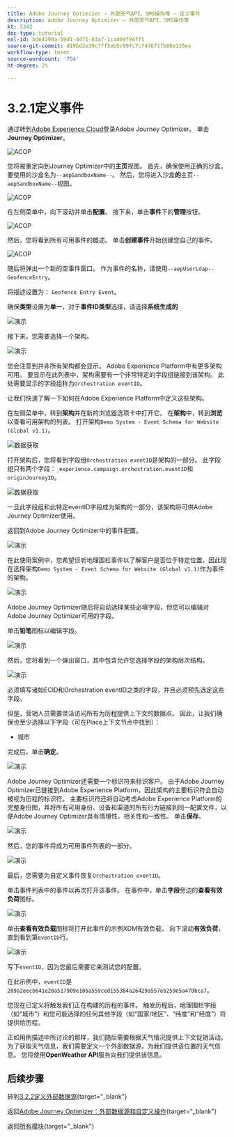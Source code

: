 ```yaml
---
title: Adobe Journey Optimizer — 外部天气API、SMS操作等 — 定义事件
description: Adobe Journey Optimizer — 外部天气API、SMS操作等
kt: 5342
doc-type: tutorial
exl-id: bde4290a-59d1-4471-83a7-1cad69f94ff1
source-git-commit: d19bd2e39c7ff5eb5c99fc7c747671fb80e125ee
workflow-type: tm+mt
source-wordcount: '754'
ht-degree: 2%

---
```


# 3.2.1定义事件

通过转到[Adobe Experience Cloud](https://experience.adobe.com)登录Adobe Journey Optimizer。 单击&#x200B;**Journey Optimizer**。

![ACOP](./../../../../modules/delivery-activation/ajo-b2c/ajob2c-1/images/acophome.png)

您将被重定向到Journey Optimizer中的&#x200B;**主页**&#x200B;视图。 首先，确保使用正确的沙盒。 要使用的沙盒名为`--aepSandboxName--`。 然后，您将进入沙盒&#x200B;**的**&#x200B;主页`--aepSandboxName--`视图。

![ACOP](./../../../../modules/delivery-activation/ajo-b2c/ajob2c-1/images/acoptriglp.png)

在左侧菜单中，向下滚动并单击&#x200B;**配置**。 接下来，单击&#x200B;**事件**&#x200B;下的&#x200B;**管理**&#x200B;按钮。

![ACOP](./images/acopmenu.png)

然后，您将看到所有可用事件的概述。 单击&#x200B;**创建事件**&#x200B;开始创建您自己的事件。

![ACOP](./images/emptyevent.png)

随后将弹出一个新的空事件窗口。
作为事件的名称，请使用`--aepUserLdap--GeofenceEntry`。

将描述设置为： `Geofence Entry Event`。

确保&#x200B;**类型**&#x200B;设置为&#x200B;**单一**，对于&#x200B;**事件ID类型**&#x200B;选择，请选择&#x200B;**系统生成的**

![演示](./images/evname.png)

接下来，您需要选择一个架构。

![演示](./images/evschema.png)

您会注意到并非所有架构都会显示。 Adobe Experience Platform中有更多架构可用。
要显示在此列表中，架构需要有一个非常特定的字段组链接到该架构。 此处需要显示的字段组称为`Orchestration eventID`。

让我们快速了解一下如何在Adobe Experience Platform中定义这些架构。

在左侧菜单中，转到&#x200B;**架构**&#x200B;并在新的浏览器选项卡中打开它。 在&#x200B;**架构**&#x200B;中，转到&#x200B;**浏览**&#x200B;以查看可用架构的列表。
打开架构`Demo System - Event Schema for Website (Global v1.1)`。

![数据获取](./images/schemas.png)

打开架构后，您将看到字段组`Orchestration eventID`是架构的一部分。
此字段组只有两个字段：`_experience.campaign.orchestration.eventID`和`originJourneyID`。

![数据获取](./images/schemageo.png)

一旦此字段组和此特定eventID字段成为架构的一部分，该架构将可供Adobe Journey Optimizer使用。

返回到Adobe Journey Optimizer中的事件配置。

![演示](./images/evschema.png)

在此使用案例中，您希望侦听地理围栏事件以了解客户是否位于特定位置，因此现在选择架构`Demo System - Event Schema for Website (Global v1.1)`作为事件的架构。

![演示](./images/evschema1.png)

Adobe Journey Optimizer随后将自动选择某些必填字段，但您可以编辑对Adobe Journey Optimizer可用的字段。

单击&#x200B;**铅笔**&#x200B;图标以编辑字段。

![演示](./images/editfields.png)

然后，您将看到一个弹出窗口，其中包含允许您选择字段的架构层次结构。

![演示](./images/popup.png)

必须填写诸如ECID和Orchestration eventID之类的字段，并且必须预先选定这些字段。

但是，营销人员需要灵活访问所有为历程提供上下文的数据点。 因此，让我们确保也至少选择以下字段（可在Place上下文节点中找到）：

- 城市

完成后，单击&#x200B;**确定**。

![演示](./images/popupok.png)

Adobe Journey Optimizer还需要一个标识符来标识客户。 由于Adobe Journey Optimizer已链接到Adobe Experience Platform，因此架构的主要标识符会自动被视为历程的标识符。
主要标识符还将自动考虑Adobe Experience Platform的完整身份图，并将所有可用身份、设备和渠道的所有行为链接到同一配置文件，以便Adobe Journey Optimizer具有情境性、相关性和一致性。 单击&#x200B;**保存**。

![演示](./images/eventidentifier.png)

然后，您的事件将成为可用事件列表的一部分。

![演示](./images/eventlist.png)

最后，您需要为自定义事件恢复`Orchestration eventID`。

单击事件列表中的事件以再次打开该事件。
在事件中，单击&#x200B;**字段**&#x200B;旁边的&#x200B;**查看有效负荷**&#x200B;图标。

![演示](./images/fieldseyepayload.png)

单击&#x200B;**查看有效负载**&#x200B;图标将打开此事件的示例XDM有效负载。 向下滚动&#x200B;**有效负荷**，直到看到第`eventID`行。

![演示](./images/fieldseyepayloadev.png)

写下`eventID`，因为您最后需要它来测试您的配置。

在此示例中，`eventID`是`209a2eecb641e20a517909e186a559ced155384a26429a557eb259e5a470bca7`。

您现在已定义将触发我们正在构建的历程的事件。 触发历程后，地理围栏字段（如“城市”）和您可能选择的任何其他字段（如“国家/地区”、“纬度”和“经度”）将提供给历程。

正如用例描述中所讨论的那样，我们随后需要根据天气情况提供上下文促销活动。 为了获取天气信息，我们需要定义一个外部数据源，为我们提供该位置的天气信息。 您将使用&#x200B;**OpenWeather API**&#x200B;服务向我们提供该信息。

## 后续步骤

转到[3.2.2定义外部数据源](./ex2.md){target="_blank"}

返回[Adobe Journey Optimizer：外部数据源和自定义操作](journey-orchestration-external-weather-api-sms.md){target="_blank"}

返回[所有模块](./../../../../overview.md){target="_blank"}